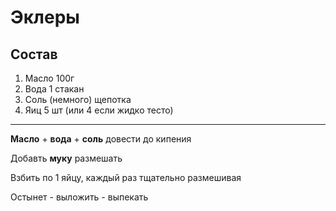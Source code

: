 # Эклеры

## Состав

1. Масло 100г
2. Вода 1 стакан
3. Соль (немного) щепотка
4. Яиц 5 шт (или 4 если жидко тесто)

---

**Масло** + **вода** + **соль** довести до кипения

Добавть **муку** размешать

Взбить по 1 яйцу, каждый раз тщательно размешивая

Остынет - выложить - выпекать